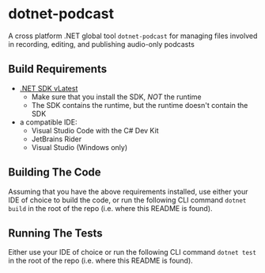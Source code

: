 # dotnet-podcast

A cross platform .NET global tool `dotnet-podcast` for managing files involved in recording, editing, and publishing audio-only podcasts

## Build Requirements

- [.NET SDK vLatest](https://get.dot.net/)
  - Make sure that you install the SDK, *NOT* the runtime
  - The SDK contains the runtime, but the runtime doesn't contain the SDK
- a compatible IDE:
  - Visual Studio Code with the C# Dev Kit
  - JetBrains Rider
  - Visual Studio (Windows only)

## Building The Code

Assuming that you have the above requirements installed, use either your IDE of choice to build the code, or run the following CLI command `dotnet build` in the root of the repo (i.e. where this README is found).

## Running The Tests

Either use your IDE of choice or run the following CLI command `dotnet test` in the root of the repo (i.e. where this README is found).
